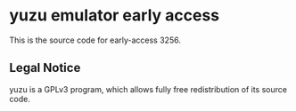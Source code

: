 yuzu emulator early access
=============

This is the source code for early-access 3256.

## Legal Notice

yuzu is a GPLv3 program, which allows fully free redistribution of its source code.